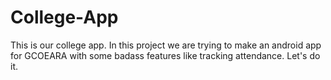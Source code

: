 # College-App
This is our college app.
In this project we are trying to make an android app for GCOEARA with some badass features like tracking attendance.
Let's do it.

